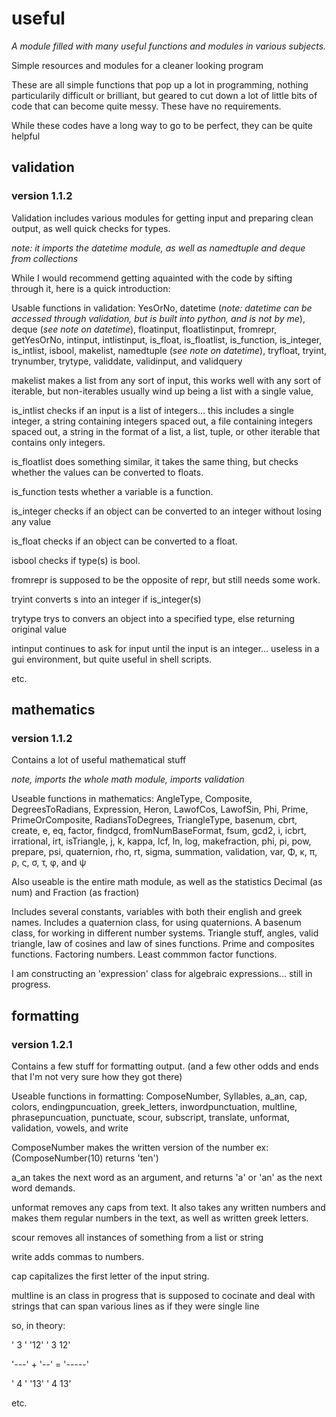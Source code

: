 # __useful__
_A module filled with many useful functions and modules in various subjects._

Simple resources and modules for a cleaner looking program

These are all simple functions that pop up a lot in programming, nothing particularily difficult or brilliant, 
but geared to cut down a lot of little bits of code that can become quite messy. These have no requirements.

While these codes have a long way to go to be perfect, they can be quite helpful

## validation
### version 1.1.2

Validation includes various modules for getting input and preparing clean output, as well quick checks for types.

_note: it imports the datetime module, as well as namedtuple and deque from collections_ 

While I would recommend getting aquainted with the code by sifting through it, here is a quick introduction:

Usable functions in validation: YesOrNo, datetime (_note: datetime can be accessed through validation, but is built into python, and is not by me_), deque (_see note on datetime_), floatinput, floatlistinput, fromrepr, getYesOrNo, intinput, intlistinput, is_float, is_floatlist, is_function, is_integer, is_intlist, isbool, makelist, namedtuple (_see note on datetime_), tryfloat, tryint, trynumber, trytype, validdate, validinput, and validquery

makelist makes a list from any sort of input, this works well with any sort of iterable, but non-iterables usually wind up being a list with a single value, 

is_intlist checks if an input is a list of integers... this includes a single integer, a string containing integers spaced out, a file containing integers spaced out, a string in the format of a list, a list, tuple, or other iterable that contains only integers.

is_floatlist does something similar, it takes the same thing, but checks whether the values can be converted to floats.

is_function tests whether a variable is a function.

is_integer checks if an object can be converted to an integer without losing any value

is_float checks if an object can be converted to a float.

isbool checks if type(s) is bool.

fromrepr is supposed to be the opposite of repr, but still needs some work.

tryint converts s into an integer if is_integer(s)

trytype trys to convers an object into a specified type, else returning original value

intinput continues to ask for input until the input is an integer... useless in a gui environment, but quite useful in shell scripts.

etc.

## mathematics
### version 1.1.2

Contains a lot of useful mathematical stuff

_note, imports the whole math module, imports validation_

Useable functions in mathematics: AngleType, Composite, DegreesToRadians, Expression, Heron, LawofCos, LawofSin, Phi, Prime, PrimeOrComposite, RadiansToDegrees, TriangleType, basenum, cbrt, create, e, eq, factor, findgcd, fromNumBaseFormat, fsum, gcd2, i, icbrt, irrational, irt, isTriangle, j, k, kappa, lcf, ln, log, makefraction, phi, pi, pow, prepare, psi, quaternion, rho, rt, sigma, summation, validation, var, Φ, κ, π, ρ, ς, σ, τ, φ, and ψ

Also useable is the entire math module, as well as the statistics Decimal (as num) and Fraction (as fraction)

Includes several constants, variables with both their english and greek names. 
Includes a quaternion class, for using quaternions. 
A basenum class, for working in different number systems. 
Triangle stuff, angles, valid triangle, law of cosines and law of sines functions. 
Prime and composites functions. 
Factoring numbers. 
Least commmon factor functions.

I am constructing an 'expression' class for algebraic expressions... still in progress. 

## formatting
### version 1.2.1

Contains a few stuff for formatting output. (and a few other odds and ends that I'm not very sure how they got there)


Useable functions in formatting: ComposeNumber, Syllables, a_an, cap, colors, endingpuncuation, greek_letters, inwordpunctuation, multline, phrasepuncuation, punctuate, scour, subscript, translate, unformat, validation, vowels, and write

ComposeNumber makes the written version of the number ex:(ComposeNumber(10) returns 'ten')

a_an takes the next word as an argument, and returns 'a' or 'an' as the next word demands.

unformat removes any caps from text. It also takes any written numbers and makes them regular numbers in the text, as well as written greek letters.

scour removes all instances of something from a list or string

write adds commas to numbers.

cap capitalizes the first letter of the input string.

multline is an class in progress that is supposed to cocinate and deal with strings that can span various lines as if they were single line 

so, in theory:

' 3 '     '12'     ' 3 12'

'---' + '--' = '-----'

' 4 '     '13'     ' 4 13'

etc.
